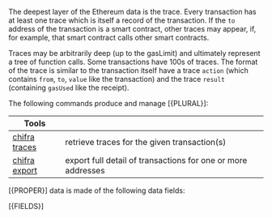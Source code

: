 <!-- markdownlint-disable MD033 MD036 MD041 -->
The deepest layer of the Ethereum data is the trace. Every transaction has at least one trace which is itself a record of the transaction. If the `to` address of the transaction is a smart contract, other traces may appear, if, for example, that smart contract calls other smart contracts.

Traces may be arbitrarily deep (up to the gasLimit) and ultimately represent a tree of function calls. Some transactions have 100s of traces. The format of the trace is similar to the transaction itself have a trace `action` (which contains `from`, `to`, `value` like the transaction) and the trace `result` (containing `gasUsed` like the receipt).

The following commands produce and manage [{PLURAL}]:

| Tools                                                  |                                                              |
| ------------------------------------------------------ | ------------------------------------------------------------ |
| [chifra traces](/docs/chifra/chaindata/#chifra-traces) | retrieve traces for the given transaction(s)                 |
| [chifra export](/docs/chifra/accounts/#chifra-export)  | export full detail of transactions for one or more addresses |

[{PROPER}] data is made of the following data fields:

[{FIELDS}]
